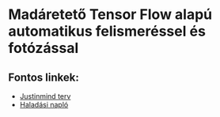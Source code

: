 # Madáretető Tensor Flow alapú automatikus felismeréssel és fotózással

## Fontos linkek:

- [Justinmind terv](https://www.justinmind.com/usernote/tests/67429024/67429760/67429762/index.html)
- [Haladási napló](blob/main/documentation/haladási-napló.md)
